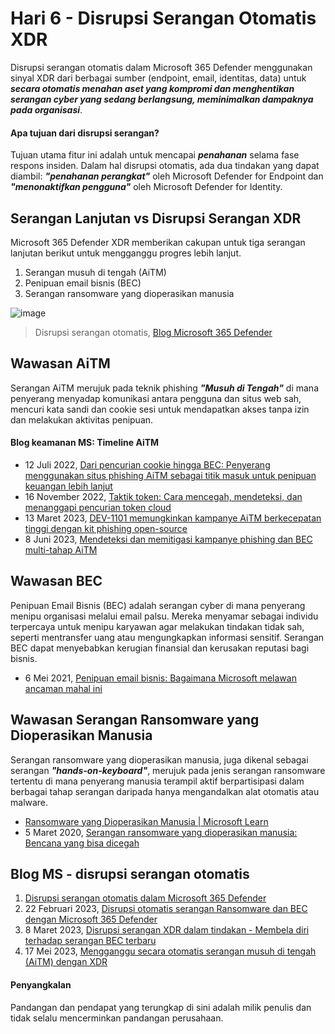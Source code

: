 # Hari 6 - Disrupsi Serangan Otomatis XDR  
Disrupsi serangan otomatis dalam Microsoft 365 Defender menggunakan sinyal XDR dari berbagai sumber (endpoint, email, identitas, data) untuk ***secara otomatis menahan aset yang kompromi dan menghentikan serangan cyber yang sedang berlangsung, meminimalkan dampaknya pada organisasi***.
#### Apa tujuan dari disrupsi serangan?
Tujuan utama fitur ini adalah untuk mencapai ***penahanan*** selama fase respons insiden. Dalam hal disrupsi otomatis, ada dua tindakan yang dapat diambil: ***"penahanan perangkat"*** oleh Microsoft Defender for Endpoint dan ***"menonaktifkan pengguna"*** oleh Microsoft Defender for Identity.

## Serangan Lanjutan vs Disrupsi Serangan XDR
Microsoft 365 Defender XDR memberikan cakupan untuk tiga serangan lanjutan berikut untuk mengganggu progres lebih lanjut.

1. Serangan musuh di tengah (AiTM)
2. Penipuan email bisnis (BEC)
3. Serangan ransomware yang dioperasikan manusia

![image](https://github.com/LearningKijo/SecurityResearcher-Note/assets/120234772/4a26dc22-2a5a-4197-b000-8ceaa44f2111)
>  Disrupsi serangan otomatis, [Blog Microsoft 365 Defender](https://techcommunity.microsoft.com/t5/microsoft-365-defender-blog/automatic-disruption-of-ransomware-and-bec-attacks-with/ba-p/3738294)

## Wawasan AiTM
Serangan AiTM merujuk pada teknik phishing ***"Musuh di Tengah"*** di mana penyerang menyadap komunikasi antara pengguna dan situs web sah, mencuri kata sandi dan cookie sesi untuk mendapatkan akses tanpa izin dan melakukan aktivitas penipuan.

#### Blog keamanan MS: Timeline AiTM

- 12 Juli 2022, [Dari pencurian cookie hingga BEC: Penyerang menggunakan situs phishing AiTM sebagai titik masuk untuk penipuan keuangan lebih lanjut](https://www.microsoft.com/en-us/security/blog/2022/07/12/from-cookie-theft-to-bec-attackers-use-aitm-phishing-sites-as-entry-point-to-further-financial-fraud/)
- 16 November 2022, [Taktik token: Cara mencegah, mendeteksi, dan menanggapi pencurian token cloud](https://www.microsoft.com/en-us/security/blog/2022/11/16/token-tactics-how-to-prevent-detect-and-respond-to-cloud-token-theft/)
- 13 Maret 2023, [DEV-1101 memungkinkan kampanye AiTM berkecepatan tinggi dengan kit phishing open-source](https://www.microsoft.com/en-us/security/blog/2023/03/13/dev-1101-enables-high-volume-aitm-campaigns-with-open-source-phishing-kit/)
- 8 Juni 2023, [Mendeteksi dan memitigasi kampanye phishing dan BEC multi-tahap AiTM](https://www.microsoft.com/en-us/security/blog/2023/06/08/detecting-and-mitigating-a-multi-stage-aitm-phishing-and-bec-campaign/)

## Wawasan BEC
Penipuan Email Bisnis (BEC) adalah serangan cyber di mana penyerang menipu organisasi melalui email palsu. Mereka menyamar sebagai individu terpercaya untuk menipu karyawan agar melakukan tindakan tidak sah, seperti mentransfer uang atau mengungkapkan informasi sensitif. Serangan BEC dapat menyebabkan kerugian finansial dan kerusakan reputasi bagi bisnis.

- 6 Mei 2021, [Penipuan email bisnis: Bagaimana Microsoft melawan ancaman mahal ini](https://www.microsoft.com/en-us/security/blog/2021/05/06/business-email-compromise-how-microsoft-is-combating-this-costly-threat/)

## Wawasan Serangan Ransomware yang Dioperasikan Manusia
Serangan ransomware yang dioperasikan manusia, juga dikenal sebagai serangan ***"hands-on-keyboard"***, merujuk pada jenis serangan ransomware tertentu di mana penyerang manusia terampil aktif berpartisipasi dalam berbagai tahap serangan daripada hanya mengandalkan alat otomatis atau malware.

- [Ransomware yang Dioperasikan Manusia | Microsoft Learn](https://learn.microsoft.com/en-us/security/ransomware/human-operated-ransomware)
- 5 Maret 2020, [Serangan ransomware yang dioperasikan manusia: Bencana yang bisa dicegah](https://www.microsoft.com/en-us/security/blog/2020/03/05/human-operated-ransomware-attacks-a-preventable-disaster/)

## Blog MS - disrupsi serangan otomatis  
1. [Disrupsi serangan otomatis dalam Microsoft 365 Defender](https://learn.microsoft.com/en-us/microsoft-365/security/defender/automatic-attack-disruption?view=o365-worldwide)
2. 22 Februari 2023, [Disrupsi otomatis serangan Ransomware dan BEC dengan Microsoft 365 Defender](https://techcommunity.microsoft.com/t5/microsoft-365-defender-blog/automatic-disruption-of-ransomware-and-bec-attacks-with/ba-p/3738294)
3. 8 Maret 2023, [Disrupsi serangan XDR dalam tindakan - Membela diri terhadap serangan BEC terbaru](https://techcommunity.microsoft.com/t5/microsoft-365-defender-blog/xdr-attack-disruption-in-action-defending-against-a-recent-bec/ba-p/3749822)
4. 17 Mei 2023, [Mengganggu secara otomatis serangan musuh di tengah (AiTM) dengan XDR](https://techcommunity.microsoft.com/t5/microsoft-365-defender-blog/automatically-disrupt-adversary-in-the-middle-aitm-attacks-with/ba-p/3821751)



#### Penyangkalan
Pandangan dan pendapat yang terungkap di sini adalah milik penulis dan tidak selalu mencerminkan pandangan perusahaan.

